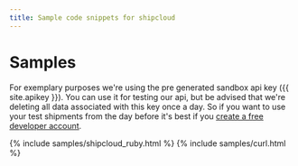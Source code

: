 ```yaml
---
title: Sample code snippets for shipcloud
---
```


# Samples

For exemplary purposes we're using the pre generated sandbox api key ({{ site.apikey }}). You can use it for testing
our api, but be advised that we're deleting all data associated with this key once a day. So if you want to use your
test shipments from the day before it's best if you [create a free developer account](https://app.shipcloud.io/users/sign_up?plan=developer&cc=sc_docs_samples).

{% include samples/shipcloud_ruby.html %}
{% include samples/curl.html %}
